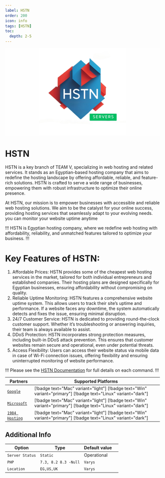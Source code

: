 ```yaml
---
label: HSTN
order: 200
icon: info
tags: [HSTN]
toc:
  depth: 2-5
---
```

![](/static/pic011.png)
# HSTN

HSTN is a key branch of TEAM V, specializing in web hosting and related services. It stands as an Egyptian-based hosting company that aims to redefine the hosting landscape by offering affordable, reliable, and feature-rich solutions. HSTN is crafted to serve a wide range of businesses, empowering them with robust infrastructure to optimize their online presence.

At HSTN, our mission is to empower businesses with accessible and reliable web hosting solutions. We aim to be the catalyst for your online success, providing hosting services that seamlessly adapt to your evolving needs. you can monitor your website uptime anytime

!!!
HSTN is Egyptian hosting company, where we redefine web hosting with affordability, reliability, and unmatched features tailored to optimize your business.
!!!
# Key Features of HSTN:
1. Affordable Prices:
HSTN provides some of the cheapest web hosting services in the market, tailored for both individual entrepreneurs and established companies. Their hosting plans are designed specifically for Egyptian businesses, ensuring affordability without compromising on quality.
2. Reliable Uptime Monitoring:
HSTN features a comprehensive website uptime system. This allows users to track their site’s uptime and performance. If a website faces any downtime, the system automatically detects and fixes the issue, ensuring minimal disruption.
3. 24/7 Customer Service:
HSTN is dedicated to providing round-the-clock customer support. Whether it’s troubleshooting or answering inquiries, their team is always available to assist.
4. DDoS Protection:
HSTN incorporates strong protection measures, including built-in DDoS attack prevention. This ensures that customer websites remain secure and operational, even under potential threats.
5. Access Flexibility:
Users can access their website status via mobile data in case of Wi-Fi connection issues, offering flexibility and ensuring uninterrupted monitoring of website performance.

!!!
Please see the [HSTN Documentation](https://drive.google.com/file/d/17s1wqPN9GMpVeAwR9RRhj11xehoJnDFC/view) for full details on each command.
!!!

| Partners | Supported Platforms |
| --- | --- |
| [`Google`](https://cloud.google.com) | [!badge text="Mac" variant="light"] [!badge text="Win" variant="primary"] [!badge text="Linux" variant="dark"]
| [`Microsoft`](https://azure.microsoft.com) | [!badge text="Mac" variant="light"] [!badge text="Win" variant="primary"] [!badge text="Linux" variant="dark"]
| [`1984 Hosting`](https://1984.hosting/) | [!badge text="Mac" variant="light"] [!badge text="Win" variant="primary"] [!badge text="Linux" variant="dark"]


## Additional Info

| Option       | Type     | Default value |                                                    |
| ------------ | -------- | ------------- | ------------------------------------------------------------- |
| `Server Status`        | `Static` |       Operational        |                                   
| `PHP`  | `7.3, 8.2 8.3 -Null` |      `Varys`       |
| `Location` | `EG,US,UK` | `Varys`     |
